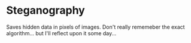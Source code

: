 # Steganography
Saves hidden data in pixels of images. Don't really rememeber the exact algorithm... but I'll reflect upon it some day...
